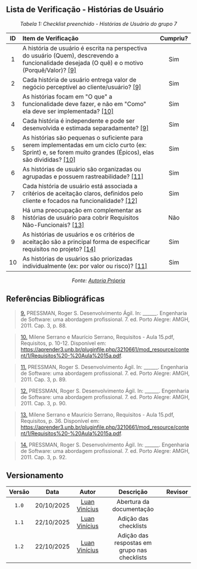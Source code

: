 ## Lista de Verificação - Histórias de Usuário 

*<p style="text-align: center;">Tabela 1: Checklist preenchido - Histórias de Usuário do grupo 7</p>*

| ID | Item de Verificação | Cumpriu? |
| :---: | :--- | :---: |
| 1 | A história de usuário é escrita na perspectiva do usuário (Quem), descrevendo a funcionalidade desejada (O quê) e o motivo (Porquê/Valor)? <a id="anchor_9" href="#REF9">[9]</a> | Sim |
| 2 | Cada história de usuário entrega valor de negócio perceptível ao cliente/usuário? <a id="anchor_9" href="#REF9">[9]</a> | Sim |
| 3 | As histórias focam em "O que" a funcionalidade deve fazer, e não em "Como" ela deve ser implementada? <a id="anchor_10" href="#REF10">[10]</a> | Sim |
| 4 | Cada história é independente e pode ser desenvolvida e estimada separadamente? <a id="anchor_9" href="#REF9">[9]</a>| Sim |
| 5 | As histórias são pequenas o suficiente para serem implementadas em um ciclo curto (ex: Sprint) e, se forem muito grandes (Épicos), elas são divididas? <a id="anchor_10" href="#REF10">[10]</a> | Sim |
| 6 | As histórias de usuário são organizadas ou agrupadas e possuem rastreabilidade? <a id="anchor_11" href="#REF11">[11]</a> | Sim |
| 7 | Cada história de usuário está associada a critérios de aceitação claros, definidos pelo cliente e focados na funcionalidade? <a id="anchor_12" href="#REF12">[12]</a> | Sim |
| 8 | Há uma preocupação em complementar as histórias de usuário para cobrir Requisitos Não-Funcionais? <a id="anchor_13" href="#REF13">[13]</a> | Não |
| 9 | As histórias de usuários e os critérios de aceitação são a principal forma de especificar requisitos no projeto? <a id="anchor_14" href="#REF14">[14]</a> | Sim |
| 10 | As histórias de usuários são priorizadas individualmente (ex: por valor ou risco)? <a id="anchor_11" href="#REF11">[11]</a>| Sim |

*<p style="text-align: center;">Fonte: [Autoria Própria](../Listas%20de%20Verificações.md) </p>*

## Referências Bibliográficas

> <a id="REF9" href="#anchor_9">9.</a> PRESSMAN, Roger S. Desenvolvimento Ágil. In: ______. Engenharia de Software: uma abordagem profissional. 7. ed.
Porto Alegre: AMGH, 2011. Cap. 3, p. 88.

> <a id="REF10" href="#anchor_10">10.</a> Milene Serrano e Maurício Serrano, Requisitos - Aula 15.pdf, Requisitos, p. 10-12. Disponível em: <https://aprender3.unb.br/pluginfile.php/3210661/mod_resource/content/1/Requisitos%20-%20Aula%2015a.pdf>.

> <a id="REF11" href="#anchor_11">11.</a> PRESSMAN, Roger S. Desenvolvimento Ágil. In: ______. Engenharia de Software: uma abordagem profissional. 7. ed.
Porto Alegre: AMGH, 2011. Cap. 3, p. 89.

> <a id="REF12" href="#anchor_12">12.</a> PRESSMAN, Roger S. Desenvolvimento Ágil. In: ______. Engenharia de Software: uma abordagem profissional. 7. ed.
Porto Alegre: AMGH, 2011. Cap. 3, p. 90.

> <a id="REF13" href="#anchor_13">13.</a> Milene Serrano e Maurício Serrano, Requisitos - Aula 15.pdf, Requisitos, p. 36. Disponível em: <https://aprender3.unb.br/pluginfile.php/3210661/mod_resource/content/1/Requisitos%20-%20Aula%2015a.pdf>.

> <a id="REF14" href="#anchor_14">14.</a> PRESSMAN, Roger S. Desenvolvimento Ágil. In: ______. Engenharia de Software: uma abordagem profissional. 7. ed.
Porto Alegre: AMGH, 2011. Cap. 3, p. 92.

## Versionamento

| Versão | Data       | Autor               | Descrição                       | Revisor |
|:--------:|:------------:|:---------------:|:-------------------------------:|:---------:|
| ``1.0``    | 20/10/2025 | [Luan Vinícius](https://github.com/luannvi)  | Abertura da documentação | |
| ``1.1``    | 22/10/2025 | [Luan Vinícius](https://github.com/luannvi)  | Adição das checklists | |
| ``1.2``    | 22/10/2025 | [Luan Vinícius](https://github.com/luannvi)  | Adição das respostas em grupo nas checklists |